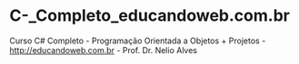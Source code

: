 # C-_Completo_educandoweb.com.br
Curso C# Completo - Programação Orientada a Objetos + Projetos - http://educandoweb.com.br - Prof. Dr. Nelio Alves
